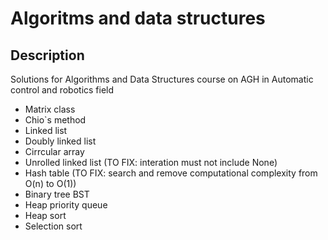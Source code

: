 # Algoritms and data structures
## Description
Solutions for Algorithms and Data Structures course on AGH in Automatic control and robotics field  
- Matrix class
- Chio`s method
- Linked list
- Doubly linked list
- Cirrcular array
- Unrolled linked list (TO FIX: interation must not include None)
- Hash table (TO FIX: search and remove computational complexity from O(n) to O(1))
- Binary tree BST
- Heap priority queue
- Heap sort
- Selection sort
